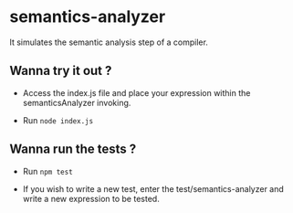 # semantics-analyzer

It simulates the semantic analysis step of a compiler.

## Wanna try it out ?

- Access the index.js file and place your expression within the semanticsAnalyzer invoking.

- Run ``` node index.js ```

## Wanna run the tests ?

- Run ``` npm test ```

- If you wish to write a new test, enter the test/semantics-analyzer and write a new expression to be tested.

  